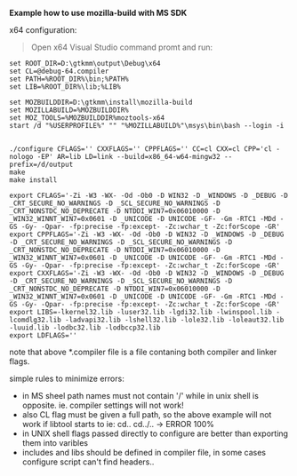 **Example how to use mozilla-build with MS SDK**

x64 configuration:

>Open x64 Visual Studio command promt and run:

	set ROOT_DIR=D:\gtkmm\output\Debug\x64
	set CL=@debug-64.compiler
	set PATH=%ROOT_DIR%\bin;%PATH%
	set LIB=%ROOT_DIR%\lib;%LIB%

	set MOZBUILDDIR=D:\gtkmm\install\mozilla-build
	set MOZILLABUILD=%MOZBUILDDIR%
	set MOZ_TOOLS=%MOZBUILDDIR%moztools-x64
	start /d "%USERPROFILE%" "" "%MOZILLABUILD%"\msys\bin\bash --login -i


	./configure CFLAGS='' CXXFLAGS='' CPPFLAGS='' CC=cl CXX=cl CPP='cl -nologo -EP' AR=lib LD=link --build=x86_64-w64-mingw32 --prefix=/d/output
	make
	make install

	export CFLAGS='-Zi -W3 -WX- -Od -Ob0 -D WIN32 -D _WINDOWS -D _DEBUG -D _CRT_SECURE_NO_WARNINGS -D _SCL_SECURE_NO_WARNINGS -D _CRT_NONSTDC_NO_DEPRECATE -D NTDDI_WIN7=0x06010000 -D _WIN32_WINNT_WIN7=0x0601 -D _UNICODE -D UNICODE -GF- -Gm -RTC1 -MDd -GS -Gy- -Qpar- -fp:precise -fp:except- -Zc:wchar_t -Zc:forScope -GR'
	export CPPFLAGS='-Zi -W3 -WX- -Od -Ob0 -D WIN32 -D _WINDOWS -D _DEBUG -D _CRT_SECURE_NO_WARNINGS -D _SCL_SECURE_NO_WARNINGS -D _CRT_NONSTDC_NO_DEPRECATE -D NTDDI_WIN7=0x06010000 -D _WIN32_WINNT_WIN7=0x0601 -D _UNICODE -D UNICODE -GF- -Gm -RTC1 -MDd -GS -Gy- -Qpar- -fp:precise -fp:except- -Zc:wchar_t -Zc:forScope -GR'
	export CXXFLAGS='-Zi -W3 -WX- -Od -Ob0 -D WIN32 -D _WINDOWS -D _DEBUG -D _CRT_SECURE_NO_WARNINGS -D _SCL_SECURE_NO_WARNINGS -D _CRT_NONSTDC_NO_DEPRECATE -D NTDDI_WIN7=0x06010000 -D _WIN32_WINNT_WIN7=0x0601 -D _UNICODE -D UNICODE -GF- -Gm -RTC1 -MDd -GS -Gy- -Qpar- -fp:precise -fp:except- -Zc:wchar_t -Zc:forScope -GR'
	export LIBS=-lkernel32.lib -luser32.lib -lgdi32.lib -lwinspool.lib -lcomdlg32.lib -ladvapi32.lib -lshell32.lib -lole32.lib -loleaut32.lib -luuid.lib -lodbc32.lib -lodbccp32.lib
	export LDFLAGS=''

note that above *.compiler file is a file contaning both compiler and linker flags.

simple rules to minimize errors:

* in MS sheel path names must not contain '/' while in unix shell is opposite. ie. compiler settings will not work!
* also CL flag must be given a full path, so the above example will not work if libtool starts to ie: cd.. cd../.. -> ERROR 100%
* in UNIX shell flags passed directly to configure are better than exporting them into varibles
* includes and libs should be defined in compiler file, in some cases configure script can't find headers..